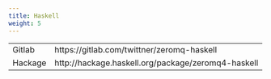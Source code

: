 ```yaml
---
title: Haskell
weight: 5
---
```


<table>
<tr><td>Gitlab</td><td>https://gitlab.com/twittner/zeromq-haskell</td></tr>
<tr><td>Hackage</td><td>http://hackage.haskell.org/package/zeromq4-haskell</td></tr>
</table>
